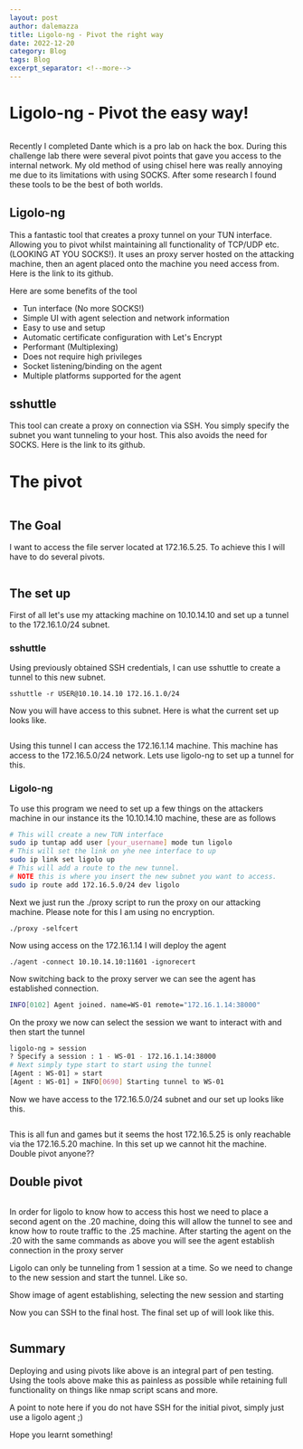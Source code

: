 ```yaml
---
layout: post
author: dalemazza
title: Ligolo-ng - Pivot the right way
date: 2022-12-20
category: Blog
tags: Blog
excerpt_separator: <!--more-->
---
```


# Ligolo-ng - Pivot the easy way!

<img src="/assets/ligolo.png" class="align-center" alt="" width="auto" height="auto">

Recently I completed Dante which is a pro lab on hack the box. During this challenge lab there were several pivot points that gave you access to the internal network. My old method of using chisel here was really annoying me due to its limitations with using SOCKS. After some research I found these tools to be the best of both worlds.<!--more-->

## Ligolo-ng
This a fantastic tool that creates a proxy tunnel on your TUN interface. Allowing you to pivot whilst maintaining all functionality of TCP/UDP etc. (LOOKING AT YOU SOCKS!). It uses an proxy server hosted on the attacking machine, then an agent placed onto the machine you need access from. Here is the link to its github.

Here are some benefits of the tool
* Tun interface (No more SOCKS!)
* Simple UI with agent selection and network information
* Easy to use and setup
* Automatic certificate configuration with Let's Encrypt
* Performant (Multiplexing)
* Does not require high privileges
* Socket listening/binding on the agent
* Multiple platforms supported for the agent

## sshuttle
This tool can create a proxy on connection via SSH. You simply specify the subnet you want tunneling to your host. This also avoids the need for SOCKS. Here is the link to its github.

# The pivot

<img src="/assets/PIVOT.jpeg" class="align-center" alt="" width="auto" height="auto">

## The Goal
I want to access the file server located at 172.16.5.25. To achieve this I will have to do several pivots.

<img src="/assets/Ligolo - network.png" class="align-center" alt="" width="auto" height="auto">


## The set up
First of all let's use my attacking machine on 10.10.14.10 and set up a tunnel to the 172.16.1.0/24 subnet.

### sshuttle
Using previously obtained SSH credentials, I can use sshuttle to create a tunnel to this new subnet.

`sshuttle -r USER@10.10.14.10 172.16.1.0/24`

Now you will have access to this subnet. Here is what the current set up looks like.

<img src="/assets/Ligolo - sshuttle.png" class="align-center" alt="" width="auto" height="auto">

Using this tunnel I can access the 172.16.1.14 machine. This machine has access to the 172.16.5.0/24 network. Lets use ligolo-ng to set up a tunnel for this.

### Ligolo-ng
To use this program we need to set up a few things on the attackers machine in our instance its the 10.10.14.10 machine, these are as follows
```bash
# This will create a new TUN interface
sudo ip tuntap add user [your_username] mode tun ligolo
# This will set the link on yhe nee interface to up
sudo ip link set ligolo up
# This will add a route to the new tunnel.
# NOTE this is where you insert the new subnet you want to access.
sudo ip route add 172.16.5.0/24 dev ligolo
```
Next we just run the ./proxy script to run the proxy on our attacking machine. Please note for this I am using no encryption.

`./proxy -selfcert`

Now using access on the 172.16.1.14 I will deploy the agent 

`./agent -connect 10.10.14.10:11601 -ignorecert`

Now switching back to the proxy server we can see the agent has established connection.

```bash
INFO[0102] Agent joined. name=WS-01 remote="172.16.1.14:38000"
```

On the proxy we now can select the session we want to interact with and then start the tunnel

```bash
ligolo-ng » session 
? Specify a session : 1 - WS-01 - 172.16.1.14:38000
# Next simply type start to start using the tunnel
[Agent : WS-01] » start
[Agent : WS-01] » INFO[0690] Starting tunnel to WS-01
```

Now we have access to the 172.16.5.0/24 subnet and our set up looks like this.

<img src="/assets/Ligolo - ligolo1.png" class="align-center" alt="" width="auto" height="auto">

This is all fun and games but it seems the host 172.16.5.25 is only reachable via the 172.16.5.20 machine. In this set up we cannot hit the machine. Double pivot anyone??

## Double pivot

<img src="/assets/pivot2.jpg" class="align-center" alt="" width="auto" height="auto">

In order for ligolo to know how to access this host we need to place a second agent on the .20 machine, doing this will allow the tunnel to see and know how to route traffic to the .25 machine. After starting the agent on the .20 with the same commands as above you will see the agent establish connection in the proxy server

Ligolo can only be tunneling from 1 session at a time. So we need to change to the new session and start the tunnel. Like so.

Show image of agent establishing, selecting the new session and starting

Now you can SSH to the final host. The final set up of will look like this.

<img src="/assets/Ligolo - full set up.png" class="align-center" alt="" width="auto" height="auto">

## Summary

Deploying and using pivots like above is an integral part of pen testing. Using the tools above make this as painless as possible while retaining full functionality on things like nmap script scans and more.

A point to note here if you do not have SSH for the initial pivot, simply just use a ligolo agent ;)

Hope you learnt something! 









